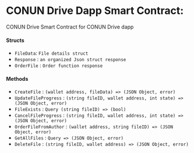 
# CONUN Drive Dapp Smart Contract:

 CONUN Drive Smart Contract for CONUN Drive dapp



#### Structs

- `FileData`: `File details struct`
- `Response` : `an organized Json struct response`
- `OrderFile` : `Order function response`


#### Methods
- `CreateFile` : `(wallet address, fileData) => (JSON Object, error)`
- `UpdateFileProgress` : `(string fileID, wallet address, int state) => (JSON Object, error)` 
- `FileExists` : `Query (string fileID) => (bool)`
- `CancelFileProgress` : `(string fileID, wallet address, int state) => (JSON Object, error)`
- `OrderFileFromAuthor` : `(wallet address, string fileID) => (JSON Object, error)`
- `GetAllFiles` : `Query => (JSON Object, error)`
- `DeleteFile` : `(string fileID, wallet address) => (JSON Object, error)`


  




